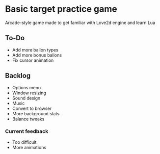 # Basic target practice game

Arcade-style game made to get familiar with Love2d engine and learn Lua

## To-Do
- Add more ballon types
- Add more bonus ballons
- Fix cursor animation

## Backlog 
- Options menu
- Window resizing 
- Sound design 
- Music
- Convert to browser 
- More background stats
- Balance tweaks

### Current feedback 
- Too difficult 
- More animations 